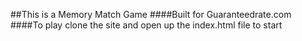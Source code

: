 ##This is a Memory Match Game 
####Built for Guaranteedrate.com
####To play clone the site and open up the index.html file to start